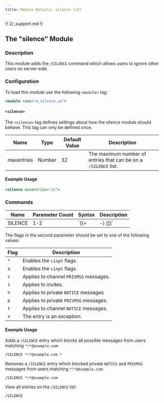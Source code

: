 ```yaml
---
title: Module Details: silence (v2)
---
```


{! 2/_support.md !}

## The "silence" Module

### Description

This module adds the `/SILENCE` command which allows users to ignore other users on server-side.

### Configuration

To load this module use the following `<module>` tag:

```xml
<module name="m_silence.so">
```

#### `<silence>`

The `<silence>` tag defines settings about how the silence module should behave. This tag can only be defined once.

Name       | Type   | Default Value  | Description
---------- | ------ | -------------- | -----------
maxentries | Number | 32             | The maximum number of entries that can be on a `/SILENCE` list.

#### Example Usage

```xml
<silence maxentries="32">
```

### Commands

Name    | Parameter Count | Syntax                    | Description
------- | --------------- | ------------------------- | -----------
SILENCE | 1-2             | `[(+|-)<mask> [<flags>]]` | Allows users to add users to their `/SILENCE` list, remove users from their `/SILENCE` list, and list users on their `/SILENCE` list.

The flags in the second parameter should be set to one of the following values:

Flag | Description
---- | -----------
`*`  | Enables the `cinpt` flags.
`a`  | Enables the `cinpt` flags.
`c`  | Applies to channel `PRIVMSG` messages.
`i`  | Applies to invites.
`n`  | Applies to private `NOTICE` messages
`p`  | Applies to private `PRIVMSG` messages.
`t`  | Applies to channel `NOTICE` messages.
`x`  | The entry is an exception.

#### Example Usage

Adds a `/SILENCE` entry which blocks all possible messages from users matching `*!*@example.com`:

```plaintext
/SILENCE *!*@example.com *
```

Removes a `/SILENCE` entry which blocked private `NOTICE` and `PRIVMSG` messages from users matching `*!*@example.com`:

```plaintext
/SILENCE *!*@example.com
```

View all entries on the `/SILENCE` list:

```plaintext
/SILENCE
```
